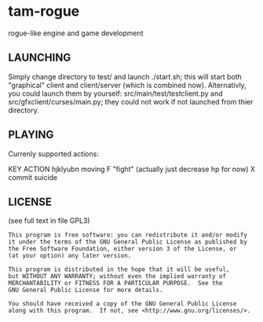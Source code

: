 tam-rogue
=========

rogue-like engine and game development

LAUNCHING
---------
Simply change directory to test/ and launch ./start.sh; this will start both
"graphical" client and client/server (which is combined now).
Alternativly, you could launch them by yourself: src/main/test/testclient.py
and src/gfxclient/curses/main.py; they could not work if not launched from
thier directory.

PLAYING
-------
Currenly supported actions:

KEY             ACTION
hjklyubn        moving
F               "fight" (actually just decrease hp for now)
X               commit suicide

LICENSE
-------
(see full text in file GPL3)

    This program is free software: you can redistribute it and/or modify                                                                                     
    it under the terms of the GNU General Public License as published by                                                                                     
    the Free Software Foundation, either version 3 of the License, or
    (at your option) any later version.

    This program is distributed in the hope that it will be useful,
    but WITHOUT ANY WARRANTY; without even the implied warranty of
    MERCHANTABILITY or FITNESS FOR A PARTICULAR PURPOSE.  See the
    GNU General Public License for more details.

    You should have received a copy of the GNU General Public License
    along with this program.  If not, see <http://www.gnu.org/licenses/>.
